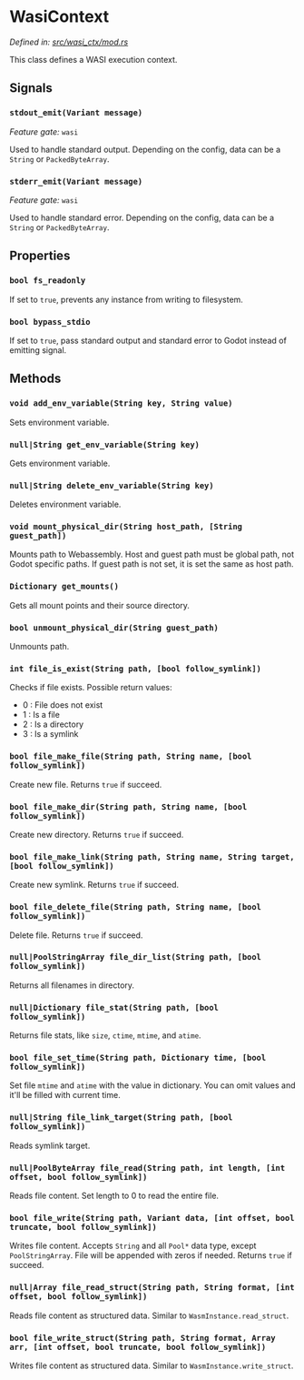 # WasiContext

_Defined in: [src/wasi_ctx/mod.rs](../src/wasi_ctx/mod.rs)_

This class defines a WASI execution context.

## Signals

### `stdout_emit(Variant message)`

_Feature gate:_ `wasi`

Used to handle standard output.
Depending on the config, data can be a `String` or `PackedByteArray`.

### `stderr_emit(Variant message)`

_Feature gate:_ `wasi`

Used to handle standard error.
Depending on the config, data can be a `String` or `PackedByteArray`.

## Properties

### `bool fs_readonly`

If set to `true`, prevents any instance from writing to filesystem.

### `bool bypass_stdio`

If set to `true`, pass standard output and standard error to Godot
instead of emitting signal.

## Methods

### `void add_env_variable(String key, String value)`

Sets environment variable.

### `null|String get_env_variable(String key)`

Gets environment variable.

### `null|String delete_env_variable(String key)`

Deletes environment variable.

### `void mount_physical_dir(String host_path, [String guest_path])`

Mounts path to Webassembly.
Host and guest path must be global path, not Godot specific paths.
If guest path is not set, it is set the same as host path.

### `Dictionary get_mounts()`

Gets all mount points and their source directory.

### `bool unmount_physical_dir(String guest_path)`

Unmounts path.

### `int file_is_exist(String path, [bool follow_symlink])`

Checks if file exists. Possible return values:
* 0 : File does not exist
* 1 : Is a file
* 2 : Is a directory
* 3 : Is a symlink

### `bool file_make_file(String path, String name, [bool follow_symlink])`

Create new file. Returns `true` if succeed.

### `bool file_make_dir(String path, String name, [bool follow_symlink])`

Create new directory. Returns `true` if succeed.

### `bool file_make_link(String path, String name, String target, [bool follow_symlink])`

Create new symlink. Returns `true` if succeed.

### `bool file_delete_file(String path, String name, [bool follow_symlink])`

Delete file. Returns `true` if succeed.

### `null|PoolStringArray file_dir_list(String path, [bool follow_symlink])`

Returns all filenames in directory.

### `null|Dictionary file_stat(String path, [bool follow_symlink])`

Returns file stats, like `size`, `ctime`, `mtime`, and `atime`.

### `bool file_set_time(String path, Dictionary time, [bool follow_symlink])`

Set file `mtime` and `atime` with the value in dictionary.
You can omit values and it'll be filled with current time.

### `null|String file_link_target(String path, [bool follow_symlink])`

Reads symlink target.

### `null|PoolByteArray file_read(String path, int length, [int offset, bool follow_symlink])`

Reads file content. Set length to 0 to read the entire file.

### `bool file_write(String path, Variant data, [int offset, bool truncate, bool follow_symlink])`

Writes file content.
Accepts `String` and all `Pool*` data type, except `PoolStringArray`.
File will be appended with zeros if needed.
Returns `true` if succeed.

### `null|Array file_read_struct(String path, String format, [int offset, bool follow_symlink])`

Reads file content as structured data. Similar to `WasmInstance.read_struct`.

### `bool file_write_struct(String path, String format, Array arr, [int offset, bool truncate, bool follow_symlink])`

Writes file content as structured data. Similar to `WasmInstance.write_struct`.
